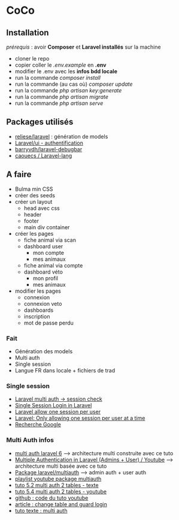 # CoCo

## Installation

*prérequis* : avoir **Composer** et **Laravel installés** sur la machine

- cloner le repo
- copier coller le *.env.example* en **.env**
- modifier le .env avec les **infos bdd locale**
- run la commande *composer install*
- run la commande (au cas où) *composer update*
- run la commande *php artisan key:generate*
- run la commande *php artisan migrate*
- run la commande *php artisan serve*

## Packages utilisés

- [reliese/laravel](https://github.com/reliese/laravel) : génération de models
- [Laravel/ui - authentification](https://laravel.com/docs/7.x/frontend)
- [barryvdh/laravel-debugbar](https://github.com/barryvdh/laravel-debugbar)
- [caouecs / Laravel-lang](https://github.com/caouecs/Laravel-lang)

## A faire

- Bulma min CSS
- créer des seeds
- créer un layout
  - head avec css
  - header
  - footer
  - main div container
- créer les pages
  - fiche animal via scan
  - dashboard user
    - mon compte
    - mes animaux
  - fiche animal via compte
  - dashboard véto
    - mon profil
    - mes animaux
- modifier les pages
  - connexion
  - connexion veto
  - dashboards
  - inscription
  - mot de passe perdu

### Fait

- Génération des models
- Multi auth
- Single session
- Langue FR dans locale + fichiers de trad

### Single session

- [Laravel multi auth -> session check](https://pusher.com/tutorials/multiple-authentication-guards-laravel#set-up-the-controllers)
- [Single Session Login in Laravel](https://stackoverflow.com/questions/19510220/single-session-login-in-laravel)
- [Laravel allow one session per user](https://stackoverflow.com/questions/56437984/laravel-allow-one-session-per-user)
- [Laravel: Only allowing one session per user at a time](https://stackoverflow.com/questions/27938186/laravel-only-allowing-one-session-per-user-at-a-time)
- [Recherche Google](https://www.google.com/search?client=firefox-b-d&q=laravel+allow+only+one+auth)

### Multi Auth infos

- [multi auth laravel 6](https://www.codermen.com/blog/123/how-to-make-multi-auth-in-laravel-6) --> architecture multi construite avec ce tuto
- [Multiple Authentication in Laravel (Admins + User) / Youtube](https://www.youtube.com/watch?v=RuBO6RATkLs) --> architecture multi basée avec ce tuto
- [Package laravel/multiauth](https://github.com/bitfumes/laravel-multiauth) --> admin auth + user auth
- [playlist youtube package multiauth](https://www.youtube.com/playlist?list=PLe30vg_FG4OTO7KbQ6TByyY99AiSw1MDS)
- [tuto 5.2 multi auth 2 tables - texte](https://www.itsolutionstuff.com/post/laravel-52-multi-auth-example-using-auth-guard-from-scratchexample.html)
- [tuto 5.4 multi auth 2 tables - youtube](https://www.youtube.com/watch?v=iKRLrJXNN4M)
- [github : code du tuto youtube](https://github.com/DevMarketer/multiauth_tutorial/releases/tag/part_1)
- [article : change table and guard login](https://medium.com/@nasrulhazim/laravel-using-different-table-and-guard-for-login-bc426d067901)
- [tuto texte : multi auth](https://scotch.io/@sukelali/how-to-create-multi-table-authentication-in-laravel)